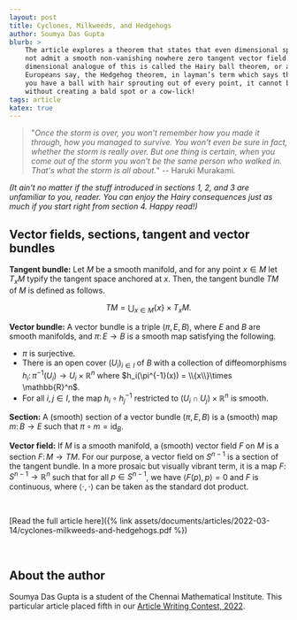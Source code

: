 ```yaml
---
layout: post
title: Cyclones, Milkweeds, and Hedgehogs
author: Soumya Das Gupta
blurb: >
    The article explores a theorem that states that even dimensional spheres do
    not admit a smooth non-vanishing nowhere zero tangent vector field. The 3
    dimensional analogue of this is called the Hairy ball theorem, or as the
    Europeans say, the Hedgehog theorem, in layman’s term which says that if
    you have a ball with hair sprouting out of every point, it cannot be combed
    without creating a bald spot or a cow-lick!
tags: article
katex: true
---
```


> "_Once the storm is over, you won't remember how you made it through, how you managed to survive.
> You won't even be sure in fact, whether the storm is really over.
> But one thing is certain, when you come out of the storm you won't be the same person who walked in.
> That's what the storm is all about._"
> -- Haruki Murakami.

_(It ain't no matter if the stuff introduced in sections 1, 2, and 3 are
unfamiliar to you, reader. You can enjoy the Hairy consequences just as much if
you start right from section 4. Happy read!)_

## Vector fields, sections, tangent and vector bundles

**Tangent bundle:** Let $M$ be a smooth manifold, and for any point $x \in M$
let $T_xM$ typify the tangent space anchored at $x$. Then, the tangent bundle
$TM$ of $M$ is defined as follows.

$$ TM = \bigcup_{x \in M} \{x\} \times T_xM. $$


**Vector bundle:** A vector bundle is a triple $(\pi, E, B)$, where $E$ and $B$
are smooth manifolds, and $\pi\colon E \to B$ is a smooth map satisfying the
following.

- $\pi$ is surjective.
- There is an open cover $(U_i)_{i \in I}$ of $B$ with a collection of
  diffeomorphisms $h_i\colon \pi^{-1}(U_i) \to U_i\times \mathbb{R}^n$ where
  $h_i(\pi^{-1}(x)) = \\{x\\}\times \mathbb{R}^n$.
- For all $i, j \in I$, the map $h_i\circ h_j^{-1}$ restricted to $(U_i \cap
  U_j) \times \mathbb{R}^n$ is smooth.


**Section:** A (smooth) section of a vector bundle $(\pi, E, B)$ is a (smooth)
map $m\colon B \to E$ such that $\pi\circ m = \mathop{id}_B$.


**Vector field:** If $M$ is a smooth manifold, a (smooth) vector field $F$ on
$M$ is a section $F\colon M \to TM$. For our purpose, a vector field on $S^{n -
1}$ is a section of the tangent bundle. In a more prosaic but visually vibrant
term, it is a map $F\colon S^{n - 1} \to \mathbb{R}^n$ such that for all $p \in
S^{n - 1}$, we have $\langle F(p), p \rangle = 0$ and $F$ is continuous, where
$\langle\cdot,\cdot\rangle$ can be taken as the standard dot product.

<br>

[Read the full article here]({% link assets/documents/articles/2022-03-14/cyclones-milkweeds-and-hedgehogs.pdf %})

<br>

## About the author

Soumya Das Gupta is a student of the Chennai Mathematical Institute.
This particular article placed fifth in our [Article Writing Contest,
2022](https://www.iiserkol.ac.in/~maths.club/events/2022/03/14/article-writing-contest.html).
